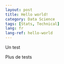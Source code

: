 ```yaml
---
layout: post
title: Hello world!
category: Data Science
tags: [Stats, Technical]
lang: fr
lang-ref: hello-world
---
```


Un test

Plus de tests
